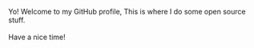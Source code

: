 Yo! Welcome to my GitHub profile, This is where I do some open source stuff.
<br>
<br>
Have a nice time!

<!---
StickmanOnGitHub/StickmanOnGitHub is a ✨ special ✨ repository because its `README.md` (this file) appears on your GitHub profile.
You can click the Preview link to take a look at your changes.
--->
